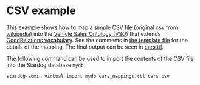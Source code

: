 CSV example
===========

This example shows how to map a [simple CSV file](cars.csv) (original csv from [wikipedia](http://en.wikipedia.org/wiki/Comma-separated_values#Example))
into the [Vehicle Sales Ontology (VSO)](http://www.heppnetz.de/ontologies/vso/ns) that extends [GoodRelations vocabulary](http://www.heppnetz.de/projects/goodrelations/).
See the comments in [the template file](cars_mappings.ttl) for the details of the mapping. The final output can be seen in [cars.ttl](cars.ttl).

The following command can be used to import the contents of the CSV file into the Stardog database `mydb`:

```
stardog-admin virtual import mydb cars_mappings.ttl cars.csv 
```